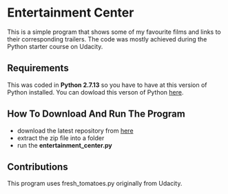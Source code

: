 # Entertainment Center
This is a simple program that shows some of my favourite films and links to
their corresponding trailers. The code was mostly achieved during the Python
starter course on Udacity.


## Requirements

This was coded in **Python 2.7.13** so you have to have at this version of
Python installed. You can dowload this verson of Python
[here](https://www.python.org/downloads/).

## How To Download And Run The Program
* download the latest repository from [here](https://github.com/SaschaSei/entertainment_center_udacity/archive/master.zip)
* extract the zip file into a folder
* run the **entertainment_center.py**

## Contributions
This program uses fresh_tomatoes.py originally from Udacity.

